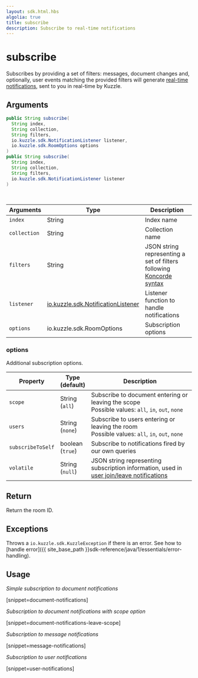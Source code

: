 ```yaml
---
layout: sdk.html.hbs
algolia: true
title: subscribe
description: Subscribe to real-time notifications
---
```


# subscribe

Subscribes by providing a set of filters: messages, document changes and, optionally, user events matching the provided filters will generate [real-time notifications]({{site_base_path}}api/1/notifications), sent to you in real-time by Kuzzle.

## Arguments

```java
public String subscribe(
  String index,
  String collection,
  String filters,
  io.kuzzle.sdk.NotificationListener listener,
  io.kuzzle.sdk.RoomOptions options
)
public String subscribe(
  String index,
  String collection,
  String filters,
  io.kuzzle.sdk.NotificationListener listener
)
```

<br/>

| Arguments    | Type    | Description |
|--------------|---------|-------------|
| `index` | String | Index name    |
| `collection` | String | Collection name    |
| `filters` | String | JSON string representing a set of filters following [Koncorde syntax]({{site_base_path}}kuzzle-dsl/1/essential/koncorde) |
| `listener` | [io.kuzzle.sdk.NotificationListener]({{site_base_path}}sdk-reference/java/1/essentials/realtime-notifications) | Listener function to handle notifications |
| `options` | io.kuzzle.sdk.RoomOptions | Subscription options |

### options

Additional subscription options.

| Property   | Type<br/>(default)    | Description                       |
| ---------- | ------- | --------------------------------- |
| `scope` | String<br/>(`all`) | Subscribe to document entering or leaving the scope</br>Possible values: `all`, `in`, `out`, `none` |
| `users` | String<br/>(`none`) | Subscribe to users entering or leaving the room</br>Possible values: `all`, `in`, `out`, `none` |
| `subscribeToSelf` | boolean<br/>(`true`) | Subscribe to notifications fired by our own queries |
| `volatile` | String<br/>(`null`) | JSON string representing subscription information, used in [user join/leave notifications]({{site_base_path}}api/1/volatile-data) |

## Return

Return the room ID.

## Exceptions

Throws a `io.kuzzle.sdk.KuzzleException` if there is an error. See how to [handle error]({{ site_base_path }}sdk-reference/java/1/essentials/error-handling).

## Usage

*Simple subscription to document notifications*

[snippet=document-notifications]

*Subscription to document notifications with scope option*

[snippet=document-notifications-leave-scope]

*Subscription to message notifications*

[snippet=message-notifications]

*Subscription to user notifications*

[snippet=user-notifications]
